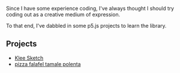Since I have some experience coding, I've always thought I should try coding out as a creative medium of expression. 

To that end, I've dabbled in some p5.js projects to learn the library. 

## Projects

* [Klee Sketch](klee-sketch/index.html)
* [pizza falafel tamale polenta](/pizza-falafel/index.html)